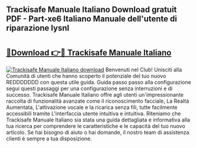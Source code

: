 ## Trackisafe Manuale Italiano Download gratuit PDF - Part-xe6 Italiano Manuale dell'utente di riparazione lysnI

# <h2><a href="http://dfgodk8.blite.top/?on=Trackisafe+Manuale+Italiano">🔗Download 👉🔴 Trackisafe Manuale Italiano</a></h2>

[![Trackisafe Manuale Italiano download](https://i.imgur.com/lujVjoI.png)](http://dfgodk8.blite.top/?on=Trackisafe+Manuale+Italiano)
Benvenuti nel Club! Unisciti alla Comunità di utenti che hanno scoperto il potenziale del tuo nuovo REDDDDDDD con questa utile guida. Guida passo passo alla configurazione segui questi passaggi per una configurazione senza interruzioni e di successo. Trackisafe Manuale Italiano offre agli utenti un'impressionante raccolta di funzionalità avanzate come il riconoscimento facciale, La Realtà Aumentata, L'attivazione vocale e la ricarica senza fili, tutte facilmente accessibili tramite L'interfaccia utente intuitiva e intuitiva. Riteniamo che Trackisafe Manuale Italiano sia stata una guida dettagliata e informativa alla tua ricerca per comprendere le caratteristiche e le capacità del tuo nuovo articolo. Se hai bisogno di aiuto o hai domande, il nostro team di assistenza clienti è sempre a tua disposizione.
